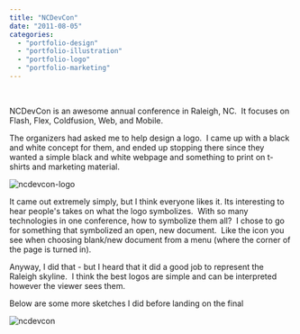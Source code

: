 ```yaml
---
title: "NCDevCon"
date: "2011-08-05"
categories:
  - "portfolio-design"
  - "portfolio-illustration"
  - "portfolio-logo"
  - "portfolio-marketing"
---
```


 

NCDevCon is an awesome annual conference in Raleigh, NC.  It focuses on Flash, Flex, Coldfusion, Web, and Mobile.

The organizers had asked me to help design a logo.  I came up with a black and white concept for them, and ended up stopping there since they wanted a simple black and white webpage and something to print on t-shirts and marketing material.

![ncdevcon-logo](https://d2ypg8o05lff0b.cloudfront.net/wp-content/uploads/2011/08/ncdevcon-logo.png)

It came out extremely simply, but I think everyone likes it. Its interesting to hear people's takes on what the logo symbolizes.  With so many technologies in one conference, how to symbolize them all?  I chose to go for something that symbolized an open, new document.  Like the icon you see when choosing blank/new document from a menu (where the corner of the page is turned in).

Anyway, I did that - but I heard that it did a good job to represent the Raleigh skyline.  I think the best logos are simple and can be interpreted however the viewer sees them.

Below are some more sketches I did before landing on the final

![ncdevcon](https://d2ypg8o05lff0b.cloudfront.net/wp-content/uploads/2011/08/ncdevcon1.jpg)
